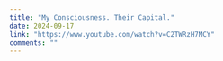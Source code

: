 ```yaml
---
title: "My Consciousness. Their Capital."
date: 2024-09-17
link: "https://www.youtube.com/watch?v=C2TWRzH7MCY"
comments: ""
---
```


